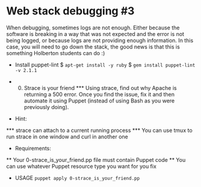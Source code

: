 # Web stack debugging #3

When debugging, sometimes logs are not enough. Either because the software is breaking in a way that was not expected and the error is not being logged, or because logs are not providing enough information. In this case, you will need to go down the stack, the good news is that this is something Holberton students can do :)

* Install puppet-lint
$ ` apt-get install -y ruby `
$ ` gem install puppet-lint -v 2.1.1 `

* 0. Strace is your friend
*** Using strace, find out why Apache is returning a 500 error. Once you find the issue, fix it and then automate it using Puppet (instead of using Bash as you were previously doing).

* Hint:

*** strace can attach to a current running process
*** You can use tmux to run strace in one window and curl in another one

* Requirements:

** Your 0-strace_is_your_friend.pp file must contain Puppet code
** You can use whatever Puppet resource type you want for you fix

* USAGE 
` puppet apply 0-strace_is_your_friend.pp `
